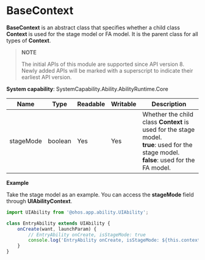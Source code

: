 # BaseContext

**BaseContext** is an abstract class that specifies whether a child class **Context** is used for the stage model or FA model. It is the parent class for all types of **Context**.

> **NOTE**
>
> The initial APIs of this module are supported since API version 8. Newly added APIs will be marked with a superscript to indicate their earliest API version.

**System capability**: SystemCapability.Ability.AbilityRuntime.Core

| Name      | Type  | Readable  | Writable  | Description     |
| -------- | ------ | ---- | ---- | ------- |
| stageMode | boolean | Yes   | Yes   | Whether the child class **Context** is used for the stage model.<br>**true**: used for the stage model.<br>**false**: used for the FA model.|

**Example**

Take the stage model as an example. You can access the **stageMode** field through **UIAbilityContext**.

```ts
import UIAbility from '@ohos.app.ability.UIAbility';

class EntryAbility extends UIAbility {
    onCreate(want, launchParam) {
        // EntryAbility onCreate, isStageMode: true
        console.log('EntryAbility onCreate, isStageMode: ${this.context.stageMode}');
    }
}
```
